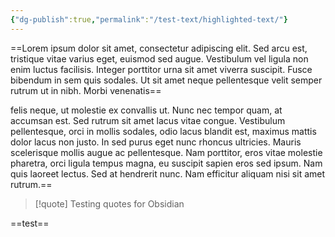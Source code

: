 ```yaml
---
{"dg-publish":true,"permalink":"/test-text/highlighted-text/"}
---
```



==Lorem ipsum dolor sit amet, consectetur adipiscing elit. Sed arcu est, tristique vitae varius eget, euismod sed augue. Vestibulum vel ligula non enim luctus facilisis. Integer porttitor urna sit amet viverra suscipit. Fusce bibendum in sem quis sodales. Ut sit amet neque pellentesque velit semper rutrum ut in nibh. Morbi venenatis== 

felis neque, ut molestie ex convallis ut. Nunc nec tempor quam, at accumsan est. Sed rutrum sit amet lacus vitae congue. Vestibulum pellentesque, orci in mollis sodales, odio lacus blandit est, maximus mattis dolor lacus non justo. In sed purus eget nunc rhoncus ultricies. Mauris scelerisque mollis augue ac pellentesque. Nam porttitor, eros vitae molestie pharetra, orci ligula tempus magna, eu suscipit sapien eros sed ipsum. Nam quis laoreet lectus. Sed at hendrerit nunc. Nam efficitur aliquam nisi sit amet rutrum.== 


>[!quote]
>Testing quotes for Obsidian

==test==